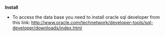 **Install**

- To access the data base you need to install oracle sql developer from this link: http://www.oracle.com/technetwork/developer-tools/sql-developer/downloads/index.html
